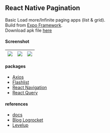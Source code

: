 ## React Native Pagination ##
Basic Load more/Infinite paging apps (list & grid).  
Build from [Expo Framework](https://expo.dev/).  
Download apk file [here](https://www.dropbox.com/s/ysav9jh1ad9twmi)

#### Screenshot ####
| ![](https://i.imgur.com/y8IFvCW.png) | ![](https://i.imgur.com/sfIiDhB.png) | ![](https://i.imgur.com/DlfEVzB.png) |
| :---: | :----: | :---: |

#### packages ####
- [Axios](https://github.com/axios/axios)
- [Flashlist](https://shopify.github.io/flash-list/)
- [React Navigation](https://reactnavigation.org/)
- [React Query](https://tanstack.com/query/v4)

#### references ####
- [docs](https://tanstack.com/query/v4/docs/guides/infinite-queries)
- [Blog Logrocket](https://blog.logrocket.com/build-instagram-infinite-scrolling-feed-react-query/)
- [Levelup](https://levelup.gitconnected.com/react-native-infinite-scrolling-with-react-query-3c2cc69790be)